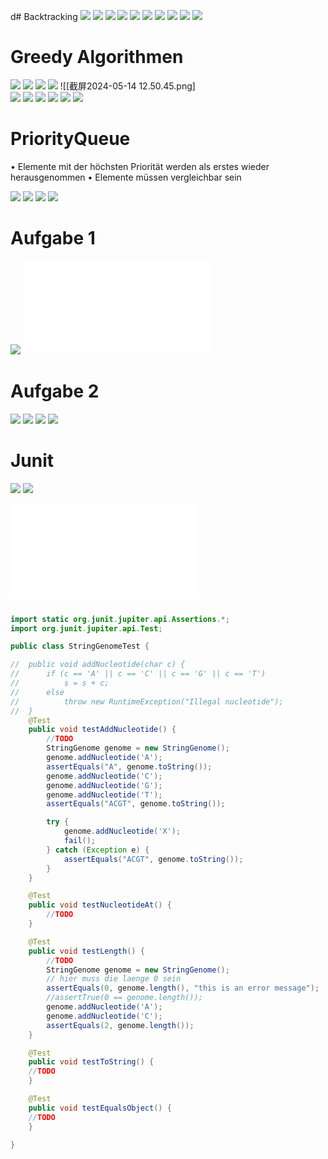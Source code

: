d# Backtracking
![](attachment/e3038c1ce935e4f723318422c660d6ec.png)
![](attachment/22b7d1e38b49e7adb114e7bcd859457f.png)
![](attachment/3039862eb7c3960d107d7dc23a285835.png)
![](attachment/2d525f3c957c0c820ab72837e1217a58.png)
![](attachment/fb40d843976ee9fa81f84466bc7d5e1d.png)
![](attachment/f246ddde272164e1848af9af36b178e3.png)
![](attachment/0097dc66f11dfd3670b6ef7985cb009b.png)
![](attachment/f51abebb2e7f3d541adc0102c0179642.png)
![](attachment/19da22d0bc856e09f8d6b340f1e29ff3.png)
![](attachment/353fd18845148774e6581b97da633810.png)


# Greedy Algorithmen
![](attachment/80a4288810b7cce3312eda5a96bc7d2a.png)
![](attachment/cd12ee4b9527f2996e19a48bb3457ed4.png)
![](attachment/0b2860c09b8d0587664cf631e3c30485.png)
![](attachment/250cb4ca8598e48d7f82e1418aead94d.png)
![[截屏2024-05-14 12.50.45.png]  
![](attachment/e10323b632d8cc69ce4ad1038d5a3cbb.png)
![](attachment/0eb729484a7a28ff6b980d1d7938620b.png)
![](attachment/9de858289cbec1b32f011e26d5d66a62.png)
![](attachment/2e29c190260fd13a5e5f10886894d454.png)
![](attachment/78bd59f418454262a47d845055cc91fa.png)
![](attachment/aa11929447c6143226467501ec5b2d0a.png)

# PriorityQueue

• Elemente mit der höchsten Priorität werden als erstes wieder herausgenommen 
• Elemente müssen vergleichbar sein

![](attachment/21682f24b29104c1a431f7fcdf70aef3.png)
![](attachment/ce70df9f2fc9eec0c97d36dddf1fc9b8.png)
![](attachment/013b4018421ccd1261690727dd597651.png)
![](attachment/20cf275090ae99378943ddc1332727d8.png)

# Aufgabe 1
![](attachment/46863d606374b4ca7f902767dfdbd078.png)
![](attachment/9d9f87f26c9d0f356afcbe1c51e929d1.pdf)

# Aufgabe 2
![](attachment/435c7c2216230f69c8bb5f47840d1f51.png)
![](attachment/ed7813650cac87d0e6d844230cb47867.png)
![](attachment/8ca15b374ea4f4d45e9dec6e6473acd9.png)
![](attachment/743a21e84e124d82f3af00acf4e69655.png)
# Junit
![](attachment/5857d837d69faf5a73a2c4fe4eab4e48.png)
![](attachment/b33ee8a3a252c7c5b56c0697cc6765f6.png)

![](attachment/88fc645c5e6ed4b85dca4229aa45c232.pdf)
```java

import static org.junit.jupiter.api.Assertions.*;
import org.junit.jupiter.api.Test;

public class StringGenomeTest {

//	public void addNucleotide(char c) {
//		if (c == 'A' || c == 'C' || c == 'G' || c == 'T')
//			s = s + c;
//		else
//			throw new RuntimeException("Illegal nucleotide");
//	}
	@Test
	public void testAddNucleotide() {
		//TODO
		StringGenome genome = new StringGenome();
		genome.addNucleotide('A');
		assertEquals("A", genome.toString());
		genome.addNucleotide('C');
		genome.addNucleotide('G');
		genome.addNucleotide('T');
		assertEquals("ACGT", genome.toString());

		try {
			genome.addNucleotide('X');
			fail();
		} catch (Exception e) {
			assertEquals("ACGT", genome.toString());
		}
	}

	@Test
	public void testNucleotideAt() {
		//TODO
	}

	@Test
	public void testLength() {
		//TODO
		StringGenome genome = new StringGenome();
		// hier muss die laenge 0 sein
		assertEquals(0, genome.length(), "this is an error message");
		//assertTrue(0 == genome.length());
		genome.addNucleotide('A');
		genome.addNucleotide('C');
		assertEquals(2, genome.length());
	}

	@Test
	public void testToString() {
	//TODO
	}

	@Test
	public void testEqualsObject() {
	//TODO
	}

}

```